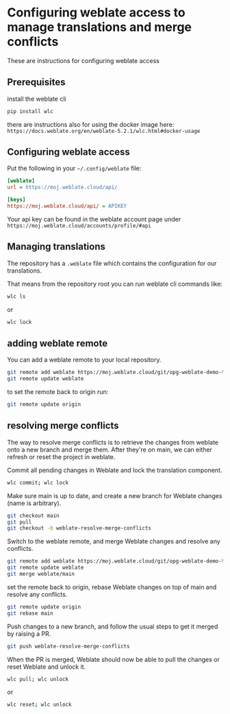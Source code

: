 # Configuring weblate access to manage translations and merge conflicts

These are instructions for configuring weblate access

## Prerequisites

install the weblate cli

```sh
pip install wlc
```

there are instructions also for using the docker image here: `https://docs.weblate.org/en/weblate-5.2.1/wlc.html#docker-usage`

## Configuring weblate access

Put the following in your `~/.config/weblate` file:

```ini
[weblate]
url = https://moj.weblate.cloud/api/

[keys]
https://moj.weblate.cloud/api/ = APIKEY
```

Your api key can be found in the weblate account page under `https://moj.weblate.cloud/accounts/profile/#api`

## Managing translations

The repository has a `.weblate` file which contains the configuration for our translations.

That means from the repository root you can run weblate cli commands like:

```sh
wlc ls
```

or

```sh
wlc lock
```

## adding weblate remote

You can add a weblate remote to your local repository.

```sh
git remote add weblate https://moj.weblate.cloud/git/opg-weblate-demo-translation-project/opg-weblate-demo-translation-project/
git remote update weblate
```

to set the remote back to origin run:

```sh
git remote update origin
```

## resolving merge conflicts

The way to resolve merge conflicts is to retrieve the changes from weblate onto a new branch and merge them. After they're on main, we can either refresh or reset the project in weblate.

Commit all pending changes in Weblate and lock the translation component.

```sh
wlc commit; wlc lock
```

Make sure main is up to date, and create a new branch for Weblate changes (name is arbitrary).

```sh
git checkout main
git pull
git checkout -b weblate-resolve-merge-conflicts
```

Switch to the weblate remote, and merge Weblate changes and resolve any conflicts.

```sh
git remote add weblate https://moj.weblate.cloud/git/opg-weblate-demo-translation-project/opg-weblate-demo-translation-project/
git remote update weblate
git merge weblate/main
```

set the remote back to origin, rebase Weblate changes on top of main and resolve any conflicts.

```sh
git remote update origin
git rebase main
```

Push changes to a new branch, and follow the usual steps to get it merged by raising a PR.

```sh
git push weblate-resolve-merge-conflicts
```

When the PR is merged, Weblate should now be able to pull the changes or reset Weblate and unlock it.

```sh
wlc pull; wlc unlock
```

or

```sh
wlc reset; wlc unlock
```
